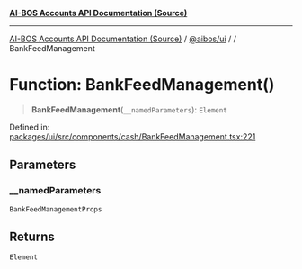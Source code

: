 [**AI-BOS Accounts API Documentation (Source)**](../../../README.md)

***

[AI-BOS Accounts API Documentation (Source)](../../../README.md) / [@aibos/ui](../README.md) / [](../README.md) / BankFeedManagement

# Function: BankFeedManagement()

> **BankFeedManagement**(`__namedParameters`): `Element`

Defined in: [packages/ui/src/components/cash/BankFeedManagement.tsx:221](https://github.com/pohlai88/accounts/blob/48103fb36d28b2b9bfb33472b6de2f719773cde9/packages/ui/src/components/cash/BankFeedManagement.tsx#L221)

## Parameters

### \_\_namedParameters

`BankFeedManagementProps`

## Returns

`Element`
